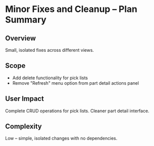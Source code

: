 # Minor Fixes and Cleanup – Plan Summary

## Overview
Small, isolated fixes across different views.

## Scope
- Add delete functionality for pick lists
- Remove "Refresh" menu option from part detail actions panel

## User Impact
Complete CRUD operations for pick lists. Cleaner part detail interface.

## Complexity
Low – simple, isolated changes with no dependencies.
